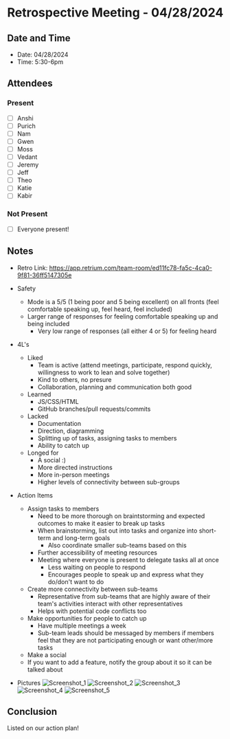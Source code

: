 # Retrospective Meeting - 04/28/2024

## Date and Time
- Date: 04/28/2024
- Time: 5:30-6pm

## Attendees
### Present
- [ ] Anshi
- [ ] Purich
- [ ] Nam
- [ ] Gwen
- [ ] Moss
- [ ] Vedant
- [ ] Jeremy
- [ ] Jeff
- [ ] Theo
- [ ] Katie
- [ ] Kabir
### Not Present
- [ ] Everyone present!

## Notes
- Retro Link: https://app.retrium.com/team-room/ed11fc78-fa5c-4ca0-9f81-36ff5147305e
- Safety
    - Mode is a 5/5 (1 being poor and 5 being excellent) on all fronts (feel comfortable speaking up, feel heard, feel included)
    - Larger range of responses for feeling comfortable speaking up and being included
        - Very low range of responses (all either 4 or 5) for feeling heard
- 4L's
    - Liked
        - Team is active (attend meetings, participate, respond quickly, willingness to work to lean and solve together)
        - Kind to others, no presure 
        - Collaboration, planning and communication both good
    - Learned
        - JS/CSS/HTML
        - GitHub branches/pull requests/commits
    - Lacked
        - Documentation
        - Direction, diagramming 
        - Splitting up of tasks, assigning tasks to members
        - Ability to catch up
    - Longed for
        - A social :)
        - More directed instructions
        - More in-person meetings 
        - Higher levels of connectivity between sub-groups 
- Action Items
    - Assign tasks to members
        - Need to be more thorough on braintstorming and expected outcomes to make it easier to break up tasks
        - When brainstorming, list out into tasks and organize into short-term and long-term goals 
            - Also coordinate smaller sub-teams based on this
        - Further accessibility of meeting resources 
        - Meeting where everyone is present to delegate tasks all at once
            - Less waiting on people to respond
            - Encourages people to speak up and express what they do/don't want to do
    -  Create more connectivity between sub-teams
        -  Representative from sub-teams that are highly aware of their team's activities interact with other representatives 
        -  Helps with potential code conflicts too 
    - Make opportunities for people to catch up
        - Have multiple meetings a week 
        - Sub-team leads should be messaged by members if members feel that they are not participating enough or want other/more tasks
    - Make a social
    - If you want to add a feature, notify the group about it so it can be talked about

- Pictures
    ![Screenshot_1](https://hackmd.io/_uploads/H1SekdhW0.png)
    ![Screenshot_2](https://hackmd.io/_uploads/ByIgk_h-R.png)
    ![Screenshot_3](https://hackmd.io/_uploads/B1UgydnWR.png)
    ![Screenshot_4](https://hackmd.io/_uploads/HJSxyuhZR.png)
    ![Screenshot_5](https://hackmd.io/_uploads/HySly_hbR.png)

## Conclusion
Listed on our action plan!
